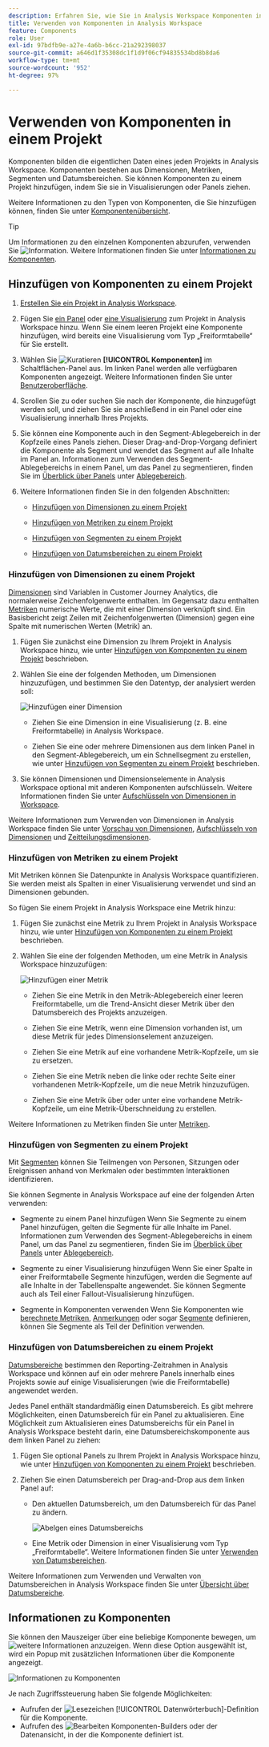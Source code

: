 ```yaml
---
description: Erfahren Sie, wie Sie in Analysis Workspace Komponenten in einem Projekt verwenden
title: Verwenden von Komponenten in Analysis Workspace
feature: Components
role: User
exl-id: 97bdfb9e-a27e-4a6b-b6cc-21a292398037
source-git-commit: a646d1f35308dc1f1d9f06cf94835534bd8b8da6
workflow-type: tm+mt
source-wordcount: '952'
ht-degree: 97%

---
```


# Verwenden von Komponenten in einem Projekt

Komponenten bilden die eigentlichen Daten eines jeden Projekts in Analysis Workspace. Komponenten bestehen aus Dimensionen, Metriken, Segmenten und Datumsbereichen. Sie können Komponenten zu einem Projekt hinzufügen, indem Sie sie in Visualisierungen oder Panels ziehen.

Weitere Informationen zu den Typen von Komponenten, die Sie hinzufügen können, finden Sie unter [Komponentenübersicht](/help/components/overview.md).

>[!TIP]
>
>Um Informationen zu den einzelnen Komponenten abzurufen, verwenden Sie ![Information](/help/assets/icons/InfoOutline.svg). Weitere Informationen finden Sie unter [Informationen zu Komponenten](#component-info).

## Hinzufügen von Komponenten zu einem Projekt

1. [Erstellen Sie ein Projekt in Analysis Workspace](/help/analysis-workspace/build-workspace-project/create-projects.md).

1. Fügen Sie [ein Panel](/help/analysis-workspace/c-panels/panels.md#create-a-panel) oder [eine Visualisierung](/help/analysis-workspace/visualizations/freeform-analysis-visualizations.md#add-visualizations-to-a-panel) zum Projekt in Analysis Workspace hinzu. Wenn Sie einem leeren Projekt eine Komponente hinzufügen, wird bereits eine Visualisierung vom Typ „Freiformtabelle“ für Sie erstellt.

1. Wählen Sie ![Kuratieren](/help/assets/icons/Curate.svg) **[!UICONTROL Komponenten]** im Schaltflächen-Panel aus. Im linken Panel werden alle verfügbaren Komponenten angezeigt. Weitere Informationen finden Sie unter [Benutzeroberfläche](/help/analysis-workspace/home.md#interface).

1. Scrollen Sie zu oder suchen Sie nach der Komponente, die hinzugefügt werden soll, und ziehen Sie sie anschließend in ein Panel oder eine Visualisierung innerhalb Ihres Projekts.

1. Sie können eine Komponente auch in den Segment-Ablegebereich in der Kopfzeile eines Panels ziehen. Dieser Drag-and-Drop-Vorgang definiert die Komponente als Segment und wendet das Segment auf alle Inhalte im Panel an.
Informationen zum Verwenden des Segment-Ablegebereichs in einem Panel, um das Panel zu segmentieren, finden Sie im [Überblick über Panels](/help/analysis-workspace/c-panels/panels.md) unter [Ablegebereich](/help/analysis-workspace/c-panels/panels.md#drop-zone).

1. Weitere Informationen finden Sie in den folgenden Abschnitten:

   * [Hinzufügen von Dimensionen zu einem Projekt](#add-dimensions-to-a-project)

   * [Hinzufügen von Metriken zu einem Projekt](#add-metrics-to-a-project)

   * [Hinzufügen von Segmenten zu einem Projekt](#add-segments-to-a-project)

   * [Hinzufügen von Datumsbereichen zu einem Projekt](#add-date-ranges-to-a-project)

### Hinzufügen von Dimensionen zu einem Projekt

[Dimensionen](/help/components/dimensions/overview.md) sind Variablen in Customer Journey Analytics, die normalerweise Zeichenfolgenwerte enthalten. Im Gegensatz dazu enthalten [Metriken](/help/components/calc-metrics/calc-metr-overview.md) numerische Werte, die mit einer Dimension verknüpft sind. Ein Basisbericht zeigt Zeilen mit Zeichenfolgenwerten (Dimension) gegen eine Spalte mit numerischen Werten (Metrik) an.

1. Fügen Sie zunächst eine Dimension zu Ihrem Projekt in Analysis Workspace hinzu, wie unter [Hinzufügen von Komponenten zu einem Projekt](#add-components-to-a-project) beschrieben. 

1. Wählen Sie eine der folgenden Methoden, um Dimensionen hinzuzufügen, und bestimmen Sie den Datentyp, der analysiert werden soll:

   ![Hinzufügen einer Dimension](/help/components/assets/add-dimension.gif)

   * Ziehen Sie eine Dimension in eine Visualisierung (z. B. eine Freiformtabelle) in Analysis Workspace.

   * Ziehen Sie eine oder mehrere Dimensionen aus dem linken Panel in den Segment-Ablegebereich, um ein Schnellsegment zu erstellen, wie unter [Hinzufügen von Segmenten zu einem Projekt](#add-filters-to-a-project) beschrieben.

1. Sie können Dimensionen und Dimensionselemente in Analysis Workspace optional mit anderen Komponenten aufschlüsseln. Weitere Informationen finden Sie unter [Aufschlüsseln von Dimensionen in Workspace](/help/components/dimensions/t-breakdown-fa.md).

Weitere Informationen zum Verwenden von Dimensionen in Analysis Workspace finden Sie unter [Vorschau von Dimensionen](/help/components/dimensions/view-dimensions.md), [Aufschlüsseln von Dimensionen](/help/components/dimensions/t-breakdown-fa.md) und [Zeitteilungsdimensionen](/help/components/dimensions/time-parting-dimensions.md).

### Hinzufügen von Metriken zu einem Projekt

Mit Metriken können Sie Datenpunkte in Analysis Workspace quantifizieren. Sie werden meist als Spalten in einer Visualisierung verwendet und sind an Dimensionen gebunden.

So fügen Sie einem Projekt in Analysis Workspace eine Metrik hinzu:

1. Fügen Sie zunächst eine Metrik zu Ihrem Projekt in Analysis Workspace hinzu, wie unter [Hinzufügen von Komponenten zu einem Projekt](#add-components-to-a-project) beschrieben. 



1. Wählen Sie eine der folgenden Methoden, um eine Metrik in Analysis Workspace hinzuzufügen:

   ![Hinzufügen einer Metrik](/help/components/assets/add-metric.gif)

   * Ziehen Sie eine Metrik in den Metrik-Ablegebereich einer leeren Freiformtabelle, um die Trend-Ansicht dieser Metrik über den Datumsbereich des Projekts anzuzeigen.

   * Ziehen Sie eine Metrik, wenn eine Dimension vorhanden ist, um diese Metrik für jedes Dimensionselement anzuzeigen.

   * Ziehen Sie eine Metrik auf eine vorhandene Metrik-Kopfzeile, um sie zu ersetzen.

   * Ziehen Sie eine Metrik neben die linke oder rechte Seite einer vorhandenen Metrik-Kopfzeile, um die neue Metrik hinzuzufügen.

   * Ziehen Sie eine Metrik über oder unter eine vorhandene Metrik-Kopfzeile, um eine Metrik-Überschneidung zu erstellen.


Weitere Informationen zu Metriken finden Sie unter [Metriken](/help/components/apply-create-metrics.md).

### Hinzufügen von Segmenten zu einem Projekt

Mit [Segmenten](/help/components/segments/seg-overview.md) können Sie Teilmengen von Personen, Sitzungen oder Ereignissen anhand von Merkmalen oder bestimmten Interaktionen identifizieren.

Sie können Segmente in Analysis Workspace auf eine der folgenden Arten verwenden:

* Segmente zu einem Panel hinzufügen
Wenn Sie Segmente zu einem Panel hinzufügen, gelten die Segmente für alle Inhalte im Panel.
Informationen zum Verwenden des Segment-Ablegebereichs in einem Panel, um das Panel zu segmentieren, finden Sie im [Überblick über Panels](/help/analysis-workspace/c-panels/panels.md) unter [Ablegebereich](/help/analysis-workspace/c-panels/panels.md#drop-zone).

* Segmente zu einer Visualisierung hinzufügen
Wenn Sie einer Spalte in einer Freiformtabelle Segmente hinzufügen, werden die Segmente auf alle Inhalte in der Tabellenspalte angewendet. Sie können Segmente auch als Teil einer Fallout-Visualisierung hinzufügen.

* Segmente in Komponenten verwenden
Wenn Sie Komponenten wie [berechnete Metriken](/help/components/calc-metrics/cm-workflow/metrics-with-segments.md), [Anmerkungen](/help/components/annotations/create-annotations.md#annotation-builder) oder sogar [Segmente](/help/components/segments/seg-builder.md) definieren, können Sie Segmente als Teil der Definition verwenden.


### Hinzufügen von Datumsbereichen zu einem Projekt

[Datumsbereiche](/help/components/date-ranges/overview.md) bestimmen den Reporting-Zeitrahmen in Analysis Workspace und können auf ein oder mehrere Panels innerhalb eines Projekts sowie auf einige Visualisierungen (wie die Freiformtabelle) angewendet werden.

Jedes Panel enthält standardmäßig einen Datumsbereich. Es gibt mehrere Möglichkeiten, einen Datumsbereich für ein Panel zu aktualisieren. Eine Möglichkeit zum Aktualisieren eines Datumsbereichs für ein Panel in Analysis Workspace besteht darin, eine Datumsbereichskomponente aus dem linken Panel zu ziehen:

1. Fügen Sie optional Panels zu Ihrem Projekt in Analysis Workspace hinzu, wie unter [Hinzufügen von Komponenten zu einem Projekt](#add-components-to-a-project) beschrieben. 

1. Ziehen Sie einen Datumsbereich per Drag-and-Drop aus dem linken Panel auf:

   * Den aktuellen Datumsbereich, um den Datumsbereich für das Panel zu ändern.

     ![Abelgen eines Datumsbereichs](assets/add-date-range.gif)

   * Eine Metrik oder Dimension in einer Visualisierung vom Typ „Freiformtabelle“. Weitere Informationen finden Sie unter [Verwenden von Datumsbereichen](/help/components/date-ranges/overview.md#use-date-ranges).

Weitere Informationen zum Verwenden und Verwalten von Datumsbereichen in Analysis Workspace finden Sie unter [Übersicht über Datumsbereiche](/help/components/date-ranges/overview.md).

## Informationen zu Komponenten

Sie können den Mauszeiger über eine beliebige Komponente bewegen, um ![weitere Informationen](/help/assets/icons/InfoOutline.svg) anzuzeigen. Wenn diese Option ausgewählt ist, wird ein Popup mit zusätzlichen Informationen über die Komponente angezeigt.

![Informationen zu Komponenten](assets/component-info.png)

Je nach Zugriffssteuerung haben Sie folgende Möglichkeiten:

* Aufrufen der ![Lesezeichen](/help/assets/icons/Bookmark.svg) [!UICONTROL Datenwörterbuch]-Definition für die Komponente.
* Aufrufen des ![Bearbeiten](/help/assets/icons/Edit.svg) Komponenten-Builders oder der Datenansicht, in der die Komponente definiert ist.
